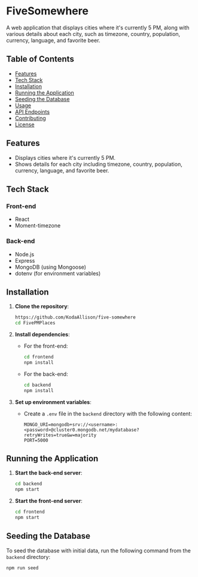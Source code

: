 # FiveSomewhere

A web application that displays cities where it's currently 5 PM, along with various details about each city, such as timezone, country, population, currency, language, and favorite beer.

## Table of Contents
- [Features](#features)
- [Tech Stack](#tech-stack)
- [Installation](#installation)
- [Running the Application](#running-the-application)
- [Seeding the Database](#seeding-the-database)
- [Usage](#usage)
- [API Endpoints](#api-endpoints)
- [Contributing](#contributing)
- [License](#license)

## Features
- Displays cities where it's currently 5 PM.
- Shows details for each city including timezone, country, population, currency, language, and favorite beer.

## Tech Stack
### Front-end
- React
- Moment-timezone

### Back-end
- Node.js
- Express
- MongoDB (using Mongoose)
- dotenv (for environment variables)

## Installation
1. **Clone the repository**:
    ```bash
    https://github.com/KodaAllison/five-somewhere
    cd FivePMPlaces
    ```

2. **Install dependencies**:
    - For the front-end:
      ```bash
      cd frontend
      npm install
      ```

    - For the back-end:
      ```bash
      cd backend
      npm install
      ```

3. **Set up environment variables**:
    - Create a `.env` file in the `backend` directory with the following content:
      ```plaintext
      MONGO_URI=mongodb+srv://<username>:<password>@cluster0.mongodb.net/mydatabase?retryWrites=true&w=majority
      PORT=5000
      ```

## Running the Application
1. **Start the back-end server**:
    ```bash
    cd backend
    npm start
    ```

2. **Start the front-end server**:
    ```bash
    cd frontend
    npm start
    ```

## Seeding the Database
To seed the database with initial data, run the following command from the `backend` directory:
```bash
npm run seed